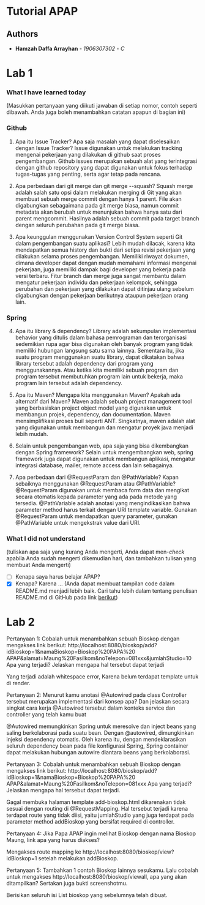 # Tutorial APAP
## Authors
* **Hamzah Daffa Arrayhan** - *1906307302* - *C*
# Lab 1
### What I have learned today
(Masukkan pertanyaan yang diikuti jawaban di setiap nomor, contoh seperti dibawah. Anda
juga boleh menambahkan catatan apapun di bagian ini)
### Github
1. Apa itu Issue Tracker? Apa saja masalah yang dapat diselesaikan dengan Issue Tracker?
Issue digunakan untuk melakukan tracking mengenai pekerjaan yang dilakukan di github saat proses pengembangan. Github issues merupakan sebuah alat yang terintegrasi dengan github repository yang dapat digunakan untuk fokus terhadap tugas-tugas yang penting, serta agar tetap pada rencana.

2. Apa perbedaan dari git merge dan git merge --squash?
Squash merge adalah salah satu opsi dalam melakukan merging di Git yang akan membuat sebuah merge commit dengan hanya 1 parent. File akan digabungkan sebagaimana pada git merge biasa, namun commit metadata akan berubah untuk menunjukan bahwa hanya satu dari parent mengcommit. Hasilnya adalah sebuah commit pada target branch dengan seluruh perubahan pada git merge biasa.
 
3. Apa keunggulan menggunakan Version Control System seperti Git dalam pengembangan
suatu aplikasi?
Lebih mudah dilacak, karena kita mendapatkan semua history dan bukti dari setipa revisi pekerjaan yang dilakukan selama proses pengembangan. Memiliki riwayat dokumen, dimana developer dapat dengan mudah memahami informasi mengenai pekerjaan, juga memiliki dampak bagi developer yang bekerja pada versi terbaru. Fitur branch dan merge juga sangat membantu dalam mengatur pekerjaan individu dan pekerjaan kelompok, sehingga perubahan dan pekerjaan yang dilakukan dapat ditinjau ulang sebelum digabungkan dengan pekerjaan berikutnya ataupun pekerjaan orang lain.

### Spring
4. Apa itu library & dependency?
Library adalah sekumpulan implementasi behavior yang ditulis dalam bahasa pemrograman dan terorganisasi sedemikian rupa agar bisa digunakan oleh banyak program yang tidak memiliki hubungan langsung satu sama lainnya. Sementara itu, jika suatu program  menggunakan suatu library, dapat dikatakan bahwa library tersebut adalah dependency dari program yang menggunakannya. Atau ketika kita memiliki sebuah program dan program tersebut membutuhkan program lain untuk bekerja, maka program lain tersebut adalah dependency.

5. Apa itu Maven? Mengapa kita menggunakan Maven? Apakah ada alternatif dari Maven?
Maven adalah sebuah project management tool yang berbasiskan project object model yang digunakan untuk membangun projek, dependency, dan documentation. Maven mensimplifikasi proses buil seperti ANT. Singkatnya, maven adalah alat yang digunakan untuk membangun dan mengatur proyek java menjadi lebih mudah.

6. Selain untuk pengembangan web, apa saja yang bisa dikembangkan dengan Spring
framework?
Selain untuk mengembangkan web, spring framework juga dapat digunakan untuk membangun aplikasi, mengatur integrasi database, mailer, remote access dan lain sebagainya.

7. Apa perbedaan dari @RequestParam dan @PathVariable? Kapan sebaiknya
menggunakan @RequestParam atau @PathVariable?
@RequestParam digunakan untuk membaca form data dan mengikat secara otomatis kepada parameter yang ada pada metode yang tersedia. @PathVariable adalah anotasi yang mengindikasikan bahwa parameter method harus terkait dengan URI template variable. Gunakan @RequestParam untuk mendapatkan query parameter, gunakan @PathVariable untuk mengekstrak value dari URI.

### What I did not understand
(tuliskan apa saja yang kurang Anda mengerti, Anda dapat men-_check_ apabila Anda
sudah mengerti dikemudian hari, dan tambahkan tulisan yang membuat Anda mengerti)
- [ ] Kenapa saya harus belajar APAP?
- [x] Kenapa?
Karena …
(Anda dapat membuat tampilan code dalam README.md menjadi lebih baik. Cari tahu
lebih dalam tentang penulisan README.md di GitHub pada link
[berikut](https://help.github.com/en/articles/basic-writing-and-formatting-syntax))

# Lab 2
Pertanyaan 1: Cobalah untuk menambahkan sebuah Bioskop dengan mengakses link berikut: http://localhost:8080/bioskop/add?idBioskop=1&namaBioskop=Bioskop%20PAPA%20 APAP&alamat=Maung%20Fasilkom&noTelepon=081xxx&jumlahStudio=10
Apa yang terjadi? Jelaskan mengapa hal tersebut dapat terjadi

Yang terjadi adalah whitespace error, Karena belum terdapat template untuk di render.

Pertanyaan 2: Menurut kamu anotasi @Autowired pada class Controller tersebut merupakan implementasi dari konsep apa? Dan jelaskan secara singkat cara kerja @Autowired tersebut dalam konteks service dan controller yang telah kamu buat

@Autowired memungkinkan Spring untuk meresolve dan inject beans yang saling berkolaborasi pada suatu bean. Dengan @autowired, dimungkinkan injeksi dependency otomatis. Oleh karena itu, dengan mendeklarasikan seluruh dependency bean pada file konfigurasi Spring, Spring container dapat melakukan hubungan autowire diantara beans yang berkolaborasi.

Pertanyaan 3: Cobalah untuk menambahkan sebuah Bioskop dengan mengakses link berikut: http://localhost:8080/bioskop/add?idBioskop=1&namaBioskop=Bioskop%20PAPA%20 APAP&alamat=Maung%20Fasilkom&noTelepon=081xxx Apa yang terjadi?
Jelaskan mengapa hal tersebut dapat terjadi.

Gagal membuka halaman template add-bioskop.html dikarenakan tidak sesuai dengan routing di @RequestMapping. Hal tersebut terjadi karena terdapat route yang tidak diisi, yaitu jumlahStudio yang juga terdapat pada parameter method addBioskop yang bersifat required di controller.

Pertanyaan 4: Jika Papa APAP ingin melihat Bioskop dengan nama Bioskop Maung, link apa yang harus diakses?

Mengakses route mapping ke http://localhost:8080/bioskop/view?idBioskop=1 setelah melakukan addBioskop.

Pertanyaan 5: Tambahkan 1 contoh Bioskop lainnya sesukamu. Lalu cobalah untuk mengakses http://localhost:8080/bioskop/viewall, apa yang akan ditampilkan? Sertakan juga bukti screenshotmu.

Berisikan seluruh isi List bioskop yang sebelumnya telah dibuat.

